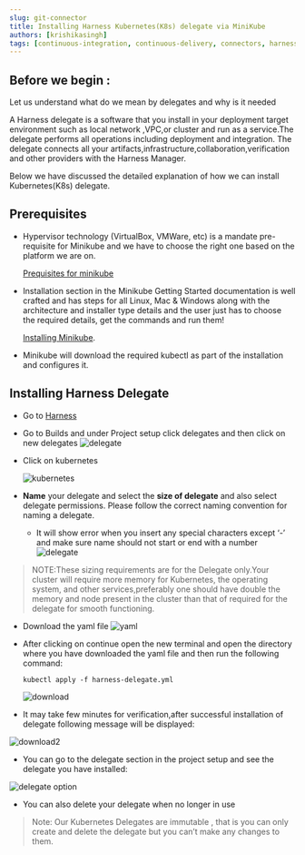 ```yaml
---
slug: git-connector
title: Installing Harness Kubernetes(K8s) delegate via MiniKube
authors: [krishikasingh]
tags: [continuous-integration, continuous-delivery, connectors, harness, cme]
---
```

## Before we begin :
Let us understand what do we mean by delegates and why is it needed 

A Harness delegate is a software that you install in your deployment target environment such as local network ,VPC,or cluster and run as a service.The delegate performs all operations including deployment and integration.
The delegate connects all your artifacts,infrastructure,collaboration,verification and other providers with the Harness Manager.


Below we have discussed the detailed explanation of how we can install Kubernetes(K8s) delegate.

## Prerequisites 
- Hypervisor technology (VirtualBox, VMWare, etc) is a mandate pre-requisite for Minikube and we have to choose the right one based on the platform we are on.

     [Prequisites for minikube](https://minikube.sigs.k8s.io/docs/start/#what-youll-need)

- Installation section in the Minikube Getting Started documentation is well crafted and has steps for all Linux, Mac & Windows along with the architecture and installer type details and the user just has to choose the required details, get the commands and run them!

    [Installing Minikube](https://minikube.sigs.k8s.io/docs/start/).

- Minikube will download the required kubectl as part of the installation and configures it.

## Installing Harness Delegate

- Go to  [Harness](https://app.harness.io)

- Go to Builds and under Project setup click delegates and then click on new delegates 
![delegate](4.png)


- Click on kubernetes

   ![kubernetes](5.png)

- **Name** your delegate and select the **size of delegate** and also select delegate permissions.
Please follow the correct naming convention for naming a delegate.
   - It will show error when you insert any special characters except ‘-’ and make  sure name should not start or end with a number 
  ![delegate](6.png)

> NOTE:These sizing requirements are for the Delegate only.Your cluster will require more memory for Kubernetes, the operating system, and other services,preferably one should have double the memory and node present in the cluster than that of required for the delegate for smooth functioning.

- Download the yaml file
  ![yaml](7.png)

- After clicking on continue open the new terminal and open the directory where you have downloaded the yaml file  and then run the following command:

    ```kubectl apply -f harness-delegate.yml```

  ![download](8.png)

- It may take few minutes for verification,after successful installation of delegate following message will be displayed:

![download2](9.png)

- You can go to the delegate section in the project setup and see the delegate you have installed:

![delegate option](10.png)

- You can also delete your delegate when no longer in use  

> Note: Our Kubernetes Delegates are immutable , that is you can only create and delete the delegate but you can’t make any changes to them. 

